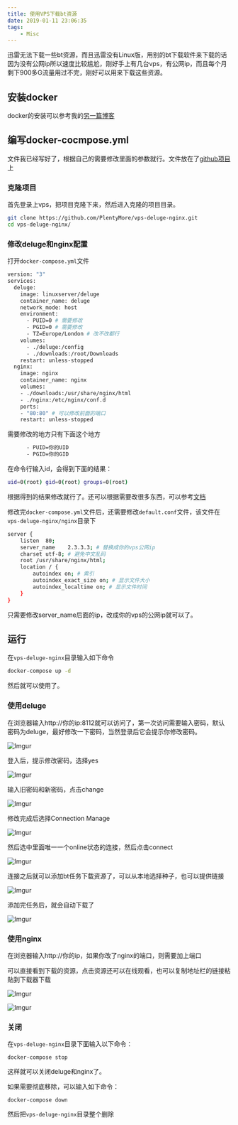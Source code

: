 ```yaml
---
title: 使用VPS下载bt资源
date: 2019-01-11 23:06:35
tags:
    - Misc
---
```


迅雷无法下载一些bt资源，而且迅雷没有Linux版，用别的bt下载软件来下载的话因为没有公网ip所以速度比较尴尬，刚好手上有几台vps，有公网ip，而且每个月剩下900多G流量用过不完，刚好可以用来下载这些资源。

## 安装docker

docker的安装可以参考我的[另一篇博客](https://plentymore.github.io/2018/08/01/sslibev/#%E5%AE%89%E8%A3%85docker)

## 编写docker-cocmpose.yml

文件我已经写好了，根据自己的需要修改里面的参数就行。文件放在了[github项目](https://github.com/PlentyMore/vps-deluge-nginx.git)上

### 克隆项目

首先登录上vps，把项目克隆下来，然后进入克隆的项目目录。

```bash
git clone https://github.com/PlentyMore/vps-deluge-nginx.git
cd vps-deluge-nginx/
```

### 修改deluge和nginx配置

打开`docker-compose.yml`文件

```bash
version: "3"
services:
  deluge:
    image: linuxserver/deluge
    container_name: deluge
    network_mode: host
    environment:
      - PUID=0 # 需要修改
      - PGID=0 # 需要修改
      - TZ=Europe/London # 改不改都行
    volumes:
      - ./deluge:/config
      - ./downloads:/root/Downloads
    restart: unless-stopped
  nginx:
    image: nginx
    container_name: nginx
    volumes:
    - ./downloads:/usr/share/nginx/html
    - ./nginx:/etc/nginx/conf.d
    ports:
    - "80:80" # 可以修改前面的端口
    restart: unless-stopped

```

需要修改的地方只有下面这个地方
```bash
      - PUID=你的UID
      - PGID=你的GID
```

在命令行输入id，会得到下面的结果：
```bash
uid=0(root) gid=0(root) groups=0(root)
```
根据得到的结果修改就行了。还可以根据需要改很多东西，可以参考[文档](https://hub.docker.com/r/linuxserver/deluge)


修改完`docker-compose.yml`文件后，还需要修改`default.conf`文件，该文件在`vps-deluge-nginx/nginx`目录下
```bash
server {
    listen  80;
    server_name    2.3.3.3; # 替换成你的vps公网ip
    charset utf-8; # 避免中文乱码
    root /usr/share/nginx/html;
    location / {
        autoindex on; # 索引
        autoindex_exact_size on; # 显示文件大小
        autoindex_localtime on; # 显示文件时间
    }
}
```
只需要修改server_name后面的ip，改成你的vps的公网ip就可以了。


## 运行

在`vps-deluge-nginx`目录输入如下命令
```bash
docker-compose up -d
```
然后就可以使用了。

### 使用deluge
在浏览器输入http://你的ip:8112就可以访问了，第一次访问需要输入密码，默认密码为deluge，最好修改一下密码，当然登录后它会提示你修改密码。

![Imgur](https://i.imgur.com/OYpziJH.png)

登入后，提示修改密码，选择yes

![Imgur](https://i.imgur.com/3OI4ci9.png)

输入旧密码和新密码，点击change

![Imgur](https://i.imgur.com/WAUOS0r.png)

修改完成后选择Connection Manage

![Imgur](https://i.imgur.com/5dHV9wd.png)

然后选中里面唯一一个online状态的连接，然后点击connect

![Imgur](https://i.imgur.com/AIjtx7y.png)

连接之后就可以添加bt任务下载资源了，可以从本地选择种子，也可以提供链接

![Imgur](https://i.imgur.com/RRxYfw2.png)

添加完任务后，就会自动下载了

![Imgur](https://i.imgur.com/T6i4YXT.png)

### 使用nginx
在浏览器输入http://你的ip，如果你改了nginx的端口，则需要加上端口

可以直接看到下载的资源，点击资源还可以在线观看，也可以复制地址栏的链接粘贴到下载器下载

![Imgur](https://i.imgur.com/13BixW3.png)

![Imgur](https://i.imgur.com/xfdah6r.png)

### 关闭
在`vps-deluge-nginx`目录下面输入以下命令：
```
docker-compose stop
```
这样就可以关闭deluge和nginx了。

如果需要彻底移除，可以输入如下命令：
```
docker-compose down
```
然后把`vps-deluge-nginx`目录整个删除




